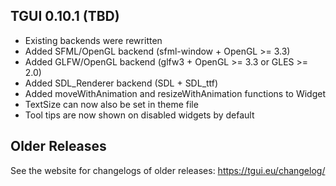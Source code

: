 TGUI 0.10.1  (TBD)
------------------

- Existing backends were rewritten
- Added SFML/OpenGL backend (sfml-window + OpenGL >= 3.3)
- Added GLFW/OpenGL backend (glfw3 + OpenGL >= 3.3 or GLES >= 2.0)
- Added SDL\_Renderer backend (SDL + SDL\_ttf)
- Added moveWithAnimation and resizeWithAnimation functions to Widget
- TextSize can now also be set in theme file
- Tool tips are now shown on disabled widgets by default


Older Releases
--------------

See the website for changelogs of older releases: https://tgui.eu/changelog/
